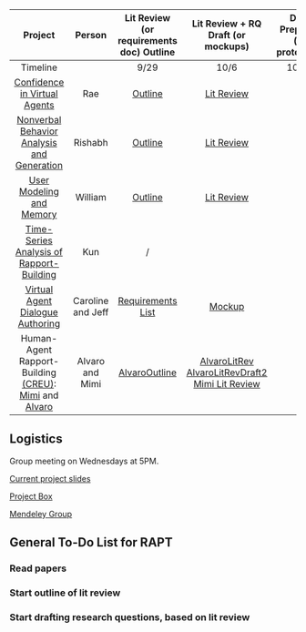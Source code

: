 |Project|Person|Lit Review (or requirements doc) Outline|Lit Review + RQ Draft (or mockups)|Data Prepared (or prototype)|Analyses Done (or implementation)|Final Report|
|:---------:|:------:|:------:|:------:|:---------:|:---------:|:---------:|
|Timeline                                                  ||9/29|10/6|10/27|11/17|12/8|
|[Confidence in Virtual Agents](https://drive.google.com/drive/folders/0B8-jZTnFMdNmUFZHOWE0MWd0VDg?usp=sharing)                                            |Rae|[Outline](https://docs.google.com/document/d/1huDqPyOQdtrxJqqJqtpdAO08jCGdcssm7651vjdyBrw/edit?usp=sharing)| [Lit Review](https://docs.google.com/document/d/1R5TbUl2EMTokasZtK4e75HVYh9yRQCSf5xDrsnPASj4/edit?usp=sharing)| | | |
|[Nonverbal Behavior Analysis and Generation](https://drive.google.com/drive/u/1/folders/0B1BiYP48lWAVRWdEdXhnWjRyYjQ)                              |Rishabh|[Outline](https://drive.google.com/drive/folders/0B1BiYP48lWAVRWdEdXhnWjRyYjQ?usp=sharing)|[Lit Review](https://drive.google.com/drive/folders/0B1BiYP48lWAVRWdEdXhnWjRyYjQ?usp=sharing) | | | |
|[User Modeling and Memory](https://github.com/WilliXL/user_modeling_memory)  |William|[Outline](https://cmu.box.com/s/v9noffkys5u9ub7r70inrnjpspc2sj2x)|[Lit Review](https://cmu.box.com/s/2c1283yys4v9da04acsnwhhl6r8r8bps)| | | |
|[Time-Series Analysis of Rapport-Building](#)                                |Kun|/| | | | |
|[Virtual Agent Dialogue Authoring](https://github.com/lijeffrey39/dialogue_authoring_tool/blob/master/README.md)                                        |Caroline and Jeff|[Requirements List](https://github.com/lijeffrey39/dialogue_authoring_tool/blob/master/README.md)|[Mockup](https://drive.google.com/file/d/0B3ds3_lwLn5cdGhtc04xV0JmTUhXcFBrbTdpallzVDRSWUhZ/view) | | | |
|Human-Agent Rapport-Building <a href="http://cra.org/cra-w/creu/#overview" target="_blank">(CREU)</a>: <a href="https://michelinaastlecreu.wordpress.com/" target="_blank">Mimi</a> and <a href="alvarostudieslearningscience.com" target="_blank">Alvaro</a>                                                    |Alvaro and Mimi|[AlvaroOutline](https://docs.google.com/document/d/1ypu3P7QgnOxn6P_q37cJcPHVgqnEHaTNKCxgOSx-0I4/edit?usp=sharing)|[AlvaroLitRev](https://docs.google.com/document/d/1gPDC_KDFtkWk05GmQIhb3iYMWLK7DSGN8r2s1hbpqnc/edit?usp=sharing) [AlvaroLitRevDraft2](https://docs.google.com/document/d/1ypu3P7QgnOxn6P_q37cJcPHVgqnEHaTNKCxgOSx-0I4/edit?usp=sharing)  [Mimi Lit Review](https://app.box.com/file/236327885161)|  | | | |


## Logistics
Group meeting on Wednesdays at 5PM.

[Current project slides](https://docs.google.com/presentation/d/1quJ2jhKicCUSYnbxKJEueCju1-9yexhnnaAsFyMq8CM/edit?usp=sharing)

[Project Box](https://cmu.box.com/s/bksvdkoy27pxg2k0lm80stzrf0y5pgp6)

[Mendeley Group](https://www.mendeley.com/community/rapt-fall-2017-interns/)

## General To-Do List for RAPT

### Read papers

### Start outline of lit review

### Start drafting research questions, based on lit review
